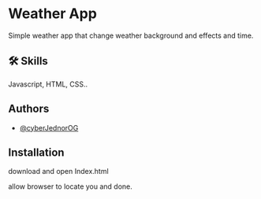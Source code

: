 
# Weather App

Simple weather app that change weather background and effects and time.


## 🛠 Skills
Javascript, HTML, CSS..


## Authors

- [@cyberJednorOG](https://www.github.com/cy63rJ3dn0r0g)


## Installation

download and open Index.html

allow browser to locate you and done.
    